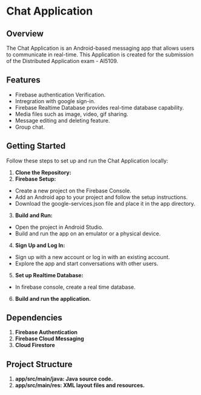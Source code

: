 # Chat Application

## Overview

The Chat Application is an Android-based messaging app that allows users to communicate in real-time. This Application is created for the submission of the Distributed Application exam - AI5109. 

## Features

- Firebase authentication Verification.
- Intregration with google sign-in.
- Firebase Realtime Database provides real-time database capability.
- Media files such as image, video, gif sharing.
- Message editing and deleting feature.
- Group chat.

## Getting Started

Follow these steps to set up and run the Chat Application locally:

1. **Clone the Repository:**
2. **Firebase Setup:**
- Create a new project on the Firebase Console.
- Add an Android app to your project and follow the setup instructions.
- Download the google-services.json file and place it in the app directory.
3. **Build and Run:**
- Open the project in Android Studio.
- Build and run the app on an emulator or a physical device.
4. **Sign Up and Log In:**
- Sign up with a new account or log in with an existing account.
- Explore the app and start conversations with other users.
5. **Set up Realtime Database:**
- In firebase console, create a real time database.
6. **Build and run the application.**

## Dependencies

1. **Firebase Authentication**
2. **Firebase Cloud Messaging**
3. **Cloud Firestore**

## Project Structure
1. **app/src/main/java: Java source code.**
2. **app/src/main/res: XML layout files and resources.**


